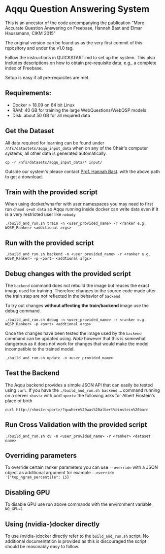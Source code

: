 # Aqqu Question Answering System

This is an ancestor of the code accompanying the publication "More Accurate
Question Answering on Freebase, Hannah Bast and Elmar Haussmann, CIKM 2015"

The original version can be found as as the very first commit of this
repository and under the v1.0 tag.

Follow the instructions in QUICKSTART.md to set up the system. This also
includes descriptions on how to obtain pre-requisite data, e.g., a complete
index of Freebase.

Setup is easy if all pre-requisites are met.

## Requirements:

* Docker > 18.09 on 64 bit Linux
* RAM: 40 GB for training the large WebQuestions/WebQSP models
* Disk: about 50 GB for all required data

## Get the Dataset

All data required for learning can be found under
`/nfs/datastets/aqqu_input_data` when on any of the Chair's computer systems,
all other data is generated automatically.

    cp -r /nfs/datasets/aqqu_input_data/* input/

Outside our system's please contact [Prof. Hannah
Bast](http://ad.informatik.uni-freiburg.de/contact). with the above path to get
a download.

## Train with the provided script
When using docker/wharfer with user namespaces you may need to first run
`chmod o+wX data` so Aqqu running inside docker can write data even if it is
a very restricted user like `nobody`

    ./build_and_run.sh train -n <user_provided_name> -r <ranker e.g. WQSP_Ranker> <additional args>

## Run with the provided script

    ./build_and_run.sh backend -n <user_provided_name> -r <ranker e.g. WQSP_Ranker> -p <port> <addtional args>

## Debug changes with the provided script
The `backend` command does not rebuild the image but reuses the exact image
used for training. Therefore changes to the source code made after the train
step are not reflected in the behavior of `backend`.

To try out changes **without affecting the train/backend** image use the debug
command.

    ./build_and_run.sh debug -n <user_provided_name> -r <ranker e.g. WQSP_Ranker> -p <port> <addtional args>


Once the changes have been tested the image used by the `backend` command can
be updated using. *Note* however that this is somewhat dangerous as it does not
work for changes that would make the model incompatible to the trained model.

    ./build_and_run.sh update -n <user_provided_name>

Test the Backend
----------------
The Aqqu backend provides a simple JSON API that can easily be tested using
`curl`. If you have the `./build_and_run.sh backend …` command running on
a server `<host>` with port `<port>` the following asks for Albert Einstein's
place of birth

    curl http://<host>:<port>/?q=where%20was%20albert%einstein%20born

## Run Cross Validation with the provided script

    ./build_and_run.sh cv -n <user_provided_name> -r <ranker> <dataset name>

## Overriding parameters
To override certain ranker parameters you can use `--override` with a JSON object as additional argument for example
`--override '{"top_ngram_percentile": 15}'`

## Disabling GPU
To disable GPU use run above commands with the environment variable `NO_GPU=1`

## Using (nvidia-)docker directly
To use (nvidia-)docker directly refer to the `build_and_run.sh` script. No
additional documentation is provided as this is discouraged the script should
be reasonably easy to follow.
